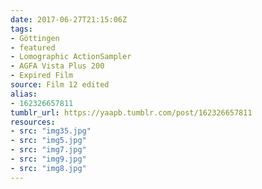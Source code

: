 ```yaml
---
date: 2017-06-27T21:15:06Z
tags:
- Göttingen
- featured
- Lomographic ActionSampler
- AGFA Vista Plus 200
- Expired Film
source: Film 12 edited
alias:
- 162326657811
tumblr_url: https://yaapb.tumblr.com/post/162326657811
resources:
- src: "img35.jpg"
- src: "img5.jpg"
- src: "img7.jpg"
- src: "img9.jpg"
- src: "img8.jpg"
---
```

